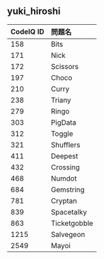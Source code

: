 ## yuki_hiroshi
|CodeIQ ID|問題名|
|:--|:--|
|158|Bits|
|171|Nick|
|172|Scissors|
|197|Choco|
|210|Curry|
|238|Triany|
|279|Ringo|
|303|PigData|
|312|Toggle|
|321|Shufflers|
|411|Deepest|
|432|Crossing|
|468|Numdot|
|684|Gemstring|
|781|Cryptan|
|839|Spacetalky|
|863|Ticketgobble|
|1215|Salvegeon|
|2549|Mayoi|
